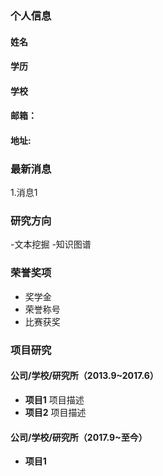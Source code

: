 ### 个人信息
#### 姓名
#### 学历
#### 学校
#### 邮箱：
#### 地址:

### 最新消息
1.消息1

### 研究方向
-文本挖掘
-知识图谱

### 荣誉奖项
- 奖学金
- 荣誉称号
- 比赛获奖

### 项目研究
#### 公司/学校/研究所（2013.9~2017.6）
- **项目1**
项目描述
- **项目2**
项目描述
#### 公司/学校/研究所（2017.9~至今）
- **项目1**
